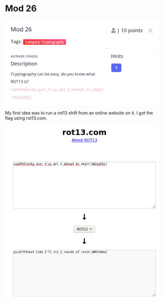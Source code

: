 # Mod 26

![](../../.gitbook/assets/image%20%2863%29.png)

My first idea was to run a rot13 shift from an online website on it. I got the flag using rot13.com. 

![](../../.gitbook/assets/image%20%2857%29.png)

